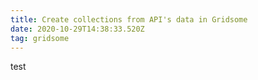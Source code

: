 ```yaml
---
title: Create collections from API's data in Gridsome
date: 2020-10-29T14:38:33.520Z
tag: gridsome
---
```

test